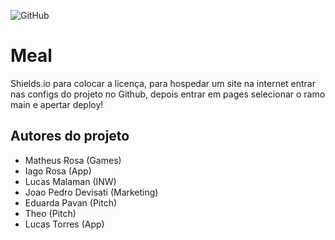 ![GitHub](https://img.shields.io/github/license/Lusckas777/teste)

# Meal 
Shields.io para colocar a licença, para hospedar um site na internet entrar nas configs do projeto no Github, depois entrar em pages selecionar o ramo main e apertar deploy!

## Autores do projeto 

- Matheus Rosa (Games)
- Iago Rosa (App)
- Lucas Malaman (INW)
- Joao Pedro Devisati (Marketing)
- Eduarda Pavan (Pitch)
- Theo (Pitch)
- Lucas Torres (App)
